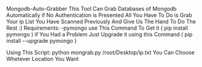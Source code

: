  Mongodb-Auto-Grabber
 This Tool Can Grab Databases of Mongodb Automatically if No Authentication is Presented
 All You Have To Do is Grab Your ip List You Have Scanned Previously And Give Us The Hand To Do The Rest :)
 Requirements:
-pymongo
use This Command To Get it ( pip install pymongo )
if You Had a Problem Just Upgrade it using this Command ( pip install --upgrade pymongo )

Using This Script:
python mongrab.py /root/Desktop/ip.txt
You Can Choose Whetever Location You Want
